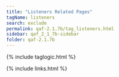 ```yaml
---
title: "Listeners Related Pages"
tagName: listeners
search: exclude
permalink: qaf-2.1.7b/tag_listeners.html
sidebar: qaf_2_1_7b-sidebar
folder: qaf-2.1.7b
---
```

{% include taglogic.html %}

{% include links.html %}
